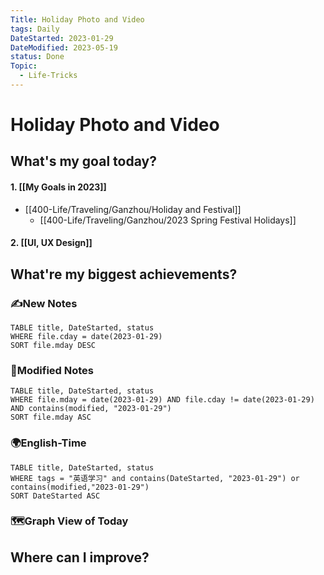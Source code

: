 ```yaml
---
Title: Holiday Photo and Video
tags: Daily
DateStarted: 2023-01-29
DateModified: 2023-05-19
status: Done
Topic:
  - Life-Tricks
---
```


# Holiday Photo and Video

## What's my goal today?

#### 1. [[My Goals in 2023]]

- [[400-Life/Traveling/Ganzhou/Holiday and Festival]]
  - [[400-Life/Traveling/Ganzhou/2023 Spring Festival Holidays]]

#### 2. [[UI, UX Design]]

## What're my biggest achievements?

### ✍️New Notes

```dataview
TABLE title, DateStarted, status
WHERE file.cday = date(2023-01-29)
SORT file.mday DESC
```

### 📝Modified Notes

```dataview
TABLE title, DateStarted, status
WHERE file.mday = date(2023-01-29) AND file.cday != date(2023-01-29) AND contains(modified, "2023-01-29")
SORT file.mday ASC
```

### 🌍English-Time

```dataview
TABLE title, DateStarted, status
WHERE tags = "英语学习" and contains(DateStarted, "2023-01-29") or contains(modified,"2023-01-29")
SORT DateStarted ASC
```

### 🗺️Graph View of Today

## Where can I improve?

